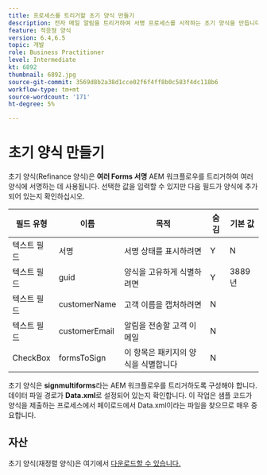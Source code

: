 ```yaml
---
title: 프로세스를 트리거할 초기 양식 만들기
description: 전자 메일 알림을 트리거하여 서명 프로세스를 시작하는 초기 양식을 만듭니다.
feature: 적응형 양식
version: 6.4,6.5
topic: 개발
role: Business Practitioner
level: Intermediate
kt: 6892
thumbnail: 6892.jpg
source-git-commit: 3569d8b2a38d1cce02f6f4ff8b0c583f4dc118b6
workflow-type: tm+mt
source-wordcount: '171'
ht-degree: 5%

---
```



# 초기 양식 만들기

초기 양식(Refinance 양식)은 **여러 Forms 서명** AEM 워크플로우를 트리거하여 여러 양식에 서명하는 데 사용됩니다. 선택한 값을 입력할 수 있지만 다음 필드가 양식에 추가되어 있는지 확인하십시오.

| 필드 유형 | 이름 | 목적 | 숨김 | 기본 값 |
| ------------------------|---------------------------------------|--------------------|--------|----------------- |
| 텍스트 필드 | 서명 | 서명 상태를 표시하려면 | Y | N |
| 텍스트 필드 | guid | 양식을 고유하게 식별하려면 | Y | 3889년 |
| 텍스트 필드 | customerName | 고객 이름을 캡처하려면 | N |
| 텍스트 필드 | customerEmail | 알림을 전송할 고객 이메일 | N |
| CheckBox | formsToSign | 이 항목은 패키지의 양식을 식별합니다 | N |

초기 양식은 **signmultiforms**라는 AEM 워크플로우를 트리거하도록 구성해야 합니다.
데이터 파일 경로가 **Data.xml**&#x200B;로 설정되어 있는지 확인합니다. 이 작업은 샘플 코드가 양식을 제출하는 프로세스에서 페이로드에서 Data.xml이라는 파일을 찾으므로 매우 중요합니다.

## 자산

초기 양식(재정렬 양식)은 여기에서 [다운로드할 수 있습니다.](assets/refinance-form.zip)






